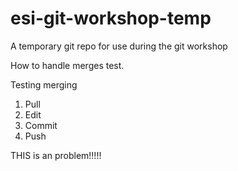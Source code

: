 # esi-git-workshop-temp
A temporary git repo for use during the git workshop

How to handle merges test.

Testing merging

1. Pull
2. Edit
3. Commit 
4. Push

THIS is an problem!!!!!